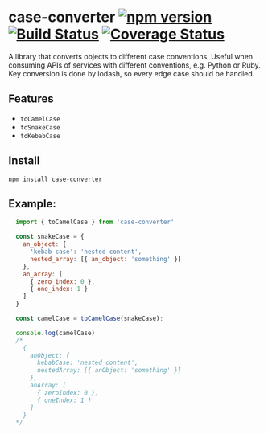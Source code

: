 # case-converter [![npm version](https://badge.fury.io/js/case-converter.svg)](https://badge.fury.io/js/case-converter) [![Build Status](https://travis-ci.org/Moezalez/case-converter.svg?branch=master)](https://travis-ci.org/Moezalez/case-converter) [![Coverage Status](https://coveralls.io/repos/github/Moezalez/case-converter/badge.svg?branch=master)](https://coveralls.io/github/Moezalez/case-converter?branch=master)

A library that converts objects to different case conventions. Useful when consuming APIs of services with different
conventions, e.g. Python or Ruby.
Key conversion is done by lodash, so every edge case should be handled.

## Features
- `toCamelCase`
- `toSnakeCase`
- `toKebabCase`

## Install
`npm install case-converter`

## Example:

```JavaScript
  import { toCamelCase } from 'case-converter'

  const snakeCase = {
    an_object: {
      'kebab-case': 'nested content',
      nested_array: [{ an_object: 'something' }]
    },
    an_array: [
      { zero_index: 0 },
      { one_index: 1 }
    ]
  }

  const camelCase = toCamelCase(snakeCase);

  console.log(camelCase)
  /*
    {
      anObject: {
        kebabCase: 'nested content',
        nestedArray: [{ anObject: 'something' }]
      },
      anArray: [
        { zeroIndex: 0 },
        { oneIndex: 1 }
      ]
    }
  */
```
